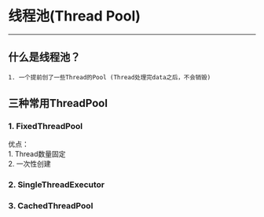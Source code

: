 # 线程池(Thread Pool)
---

## 什么是线程池？
```
1. 一个提前创了一些Thread的Pool (Thread处理完data之后，不会销毁)
```
## 三种常用ThreadPool
### 1. FixedThreadPool
优点：<br> 1. Thread数量固定 <br>
      2. 一次性创建

### 2. SingleThreadExecutor
### 3. CachedThreadPool

